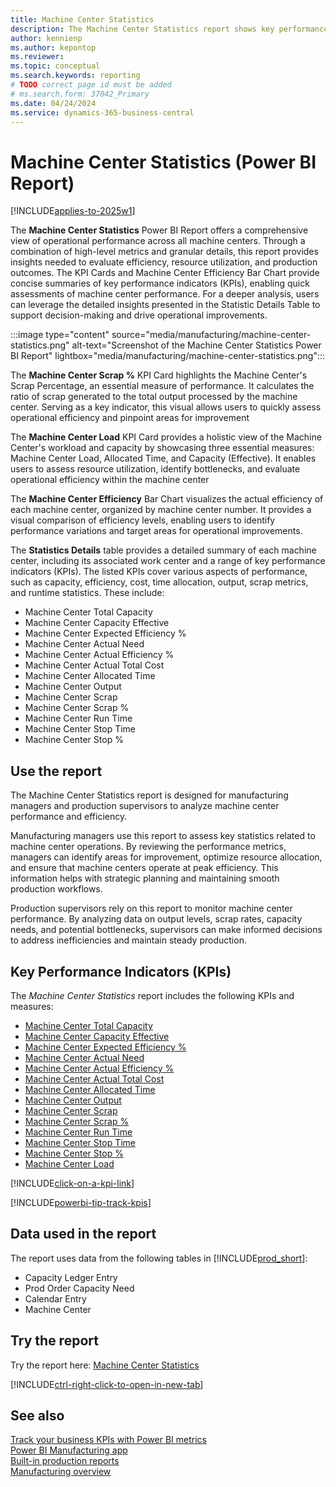 ```yaml
---
title: Machine Center Statistics
description: The Machine Center Statistics report shows key performance indicators for each machine center.
author: kennienp
ms.author: kepontop
ms.reviewer:
ms.topic: conceptual
ms.search.keywords: reporting
# TODO correct page id must be added
# ms.search.form: 37042_Primary 
ms.date: 04/24/2024
ms.service: dynamics-365-business-central
---
```


# Machine Center Statistics (Power BI Report)

[!INCLUDE[applies-to-2025w1](includes/applies-to-2025w1.md)]

The **Machine Center Statistics** Power BI Report offers a comprehensive view of operational performance across all machine centers. Through a combination of high-level metrics and granular details, this report provides insights needed to evaluate efficiency, resource utilization, and production outcomes. The KPI Cards and Machine Center Efficiency Bar Chart provide concise summaries of key performance indicators (KPIs), enabling quick assessments of machine center performance. For a deeper analysis, users can leverage the detailed insights presented in the Statistic Details Table to support decision-making and drive operational improvements.

:::image type="content" source="media/manufacturing/machine-center-statistics.png" alt-text="Screenshot of the Machine Center Statistics Power BI Report" lightbox="media/manufacturing/machine-center-statistics.png":::

The **Machine Center Scrap %** KPI Card highlights the Machine Center's Scrap Percentage, an essential measure of performance. It calculates the ratio of scrap generated to the total output processed by the machine center. Serving as a key indicator, this visual allows users to quickly assess operational efficiency and pinpoint areas for improvement

The **Machine Center Load** KPI Card provides a holistic view of the Machine Center's workload and capacity by showcasing three essential measures: Machine Center Load, Allocated Time, and Capacity (Effective). It enables users to assess resource utilization, identify bottlenecks, and evaluate operational efficiency within the machine center

The **Machine Center Efficiency** Bar Chart visualizes the actual efficiency of each machine center, organized by machine center number. It provides a visual comparison of efficiency levels, enabling users to identify performance variations and target areas for operational improvements.

The **Statistics Details** table provides a detailed summary of each machine center, including its associated work center and a range of key performance indicators (KPIs). The listed KPIs cover various aspects of performance, such as capacity, efficiency, cost, time allocation, output, scrap metrics, and runtime statistics. These include:

- Machine Center Total Capacity
- Machine Center Capacity Effective
- Machine Center Expected Efficiency %
- Machine Center Actual Need
- Machine Center Actual Efficiency %
- Machine Center Actual Total Cost
- Machine Center Allocated Time
- Machine Center Output
- Machine Center Scrap
- Machine Center Scrap %
- Machine Center Run Time
- Machine Center Stop Time
- Machine Center Stop %

## Use the report

The Machine Center Statistics report is designed for manufacturing managers and production supervisors to analyze machine center performance and efficiency.

Manufacturing managers use this report to assess key statistics related to machine center operations. By reviewing the performance metrics, managers can identify areas for improvement, optimize resource allocation, and ensure that machine centers operate at peak efficiency. This information helps with strategic planning and maintaining smooth production workflows.

Production supervisors rely on this report to monitor machine center performance. By analyzing data on output levels, scrap rates, capacity needs, and potential bottlenecks, supervisors can make informed decisions to address inefficiencies and maintain steady production.

## Key Performance Indicators (KPIs)

The *Machine Center Statistics* report includes the following KPIs and measures:

- [Machine Center Total Capacity]()
- [Machine Center Capacity Effective]()
- [Machine Center Expected Efficiency %]()
- [Machine Center Actual Need]()
- [Machine Center Actual Efficiency %]()
- [Machine Center Actual Total Cost]()
- [Machine Center Allocated Time]()
- [Machine Center Output]()
- [Machine Center Scrap]()
- [Machine Center Scrap %]()
- [Machine Center Run Time]()
- [Machine Center Stop Time]()
- [Machine Center Stop %]()
- [Machine Center Load]()

[!INCLUDE[click-on-a-kpi-link](includes/click-on-a-kpi-link.md)]

[!INCLUDE[powerbi-tip-track-kpis](includes/powerbi-tip-track-kpis.md)]

## Data used in the report

The report uses data from the following tables in [!INCLUDE[prod_short](includes/prod_short.md)]:

- Capacity Ledger Entry
- Prod Order Capacity Need
- Calendar Entry
- Machine Center
  
## Try the report

Try the report here: [Machine Center Statistics](https://businesscentral.dynamics.com?page=)<!-- TODO Set page ID for link -->

[!INCLUDE[ctrl-right-click-to-open-in-new-tab](includes/ctrl-right-click-to-open-in-new-tab.md)]

## See also

[Track your business KPIs with Power BI metrics](track-kpis-with-power-bi-metrics.md)  
[Power BI Manufacturing app](manufacturing-powerbi-app.md)  
[Built-in production reports](production-reports.md)  
[Manufacturing overview](production-manage-manufacturing.md)
